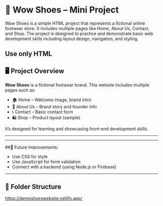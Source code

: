 # 👟 Wow Shoes – Mini Project
Wow Shoes is a simple HTML project that represents a fictional online footwear store. It includes multiple pages like Home, About Us, Contact, and Shop. The project is designed to practice and demonstrate basic web development skills including layout design, navigation, and styling.

Use only **HTML**
--- 

## 🖥️ Project Overview

**Wow Shoes** is a fictional footwear brand. This website includes multiple pages such as:

- 🏠 Home – Welcome image, brand intro  
- 📄 About Us – Brand story and founder info  
- 📞 Contact – Basic contact form  
- 🛍️ Shop – Product layout (sample)  

It’s designed for learning and showcasing front-end development skills.

---
---

##🚀 Future Improvements:
- Use CSS for style
- Use JavaScript for form validation
- Connect with a backend (using Node.js or Firebase)

---


## 📂 Folder Structure
https://demoshoeswebsite.netlify.app/

